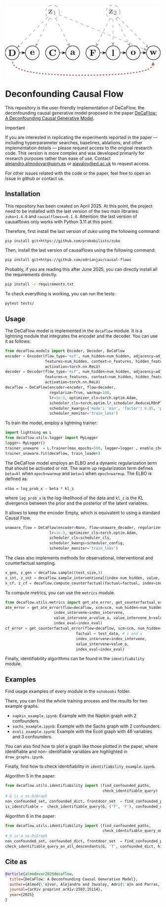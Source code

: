 ![Banner](assets/decaflow_banner.svg)

Deconfounding Causal Flow
============
This repository is the user-friendly implementation of DeCaFlow, the deconfounding causal generative model
proposed in the paper [DeCaFlow: A Deconfounding Causal Generative Model](https://arxiv.org/abs/2503.15114).

> [!IMPORTANT]
> If you are interested in replicating the experiments reported in the paper
> — including hyperparameter searches, baselines, ablations, and other implementation details —
> please request access to the original research code. This version is more complex and was developed primarily for research purposes rather than ease of use.
Contact [alejandro.almodovar@upm.es](mailto:alejandro.almodovar@upm.es)
> or [ajavaloy@ed.ac.uk](mailto:ajavaloy@ed.ac.uk) to request access.

For other issues related with the code or the paper, feel free to open an Issue in github or contact us.


## Installation
This repository has been created on April 2025.
At this point, the project need to be installed with the last version of the two main libraries: ``zuko>1.4.0`` and ``causalflows==0.1.0``.
Attention: the last version of causalflows only works with Python 3.11 at this point.

Therefore, first install the last version of zuko using the following command:
```bash
pip install git+https://github.com/probabilists/zuko
```

Then, install the last version of causalflows using the following command:
```bash
pip install git+https://github.com/adrianjav/causal-flows
```

Probably, if you are reading this after June 2025, you can directly install all the requirements directly.

```bash
pip install -r requirements.txt
```

To check everything is working, you can run the tests:
```bash
pytest tests/
```



## Usage
The DeCaFlow model is implemented in the `decaflow` module.
It is a lightning module that integrates the encoder and the decoder.
You can use it as follows:
```python
from decaflow.models import Encoder, Decoder, DeCaFlow
encoder = Encoder(flow_type='nsf', num_hidden=num_hidden, adjacency=adjacency,
                  features=num_hidden, context=n_features, hidden_features=[64, 64],
                  activation=torch.nn.ReLU)
decoder = Decoder(flow_type='nsf', num_hidden=num_hidden, adjacency=adjacency,
                  features=n_features, context=num_hidden, hidden_features=[64, 64, 64],
                  activation=torch.nn.ReLU)
decaflow = DeCaFlow(encoder=encoder, flow=decoder,
                    regularize=True, warmup=100,
                    lr=1e-3, optimizer_cls=torch.optim.Adam,
                    scheduler_cls=torch.optim.lr_scheduler.ReduceLROnPlateau,
                    scheduler_kwargs={'mode': 'min', 'factor': 0.95, 'patience': 50, 'verbose': True, 'cooldown':0},
                    scheduler_monitor='train_loss')
```

To train the model, employ a lightning trainer:
```python
import lightning as L
from decaflow.utils.logger import MyLogger
logger= MyLogger()
trainer_unaware  = L.Trainer(max_epochs=500, logger=logger , enable_checkpointing=False, log_every_n_steps=len(train_loader)-1)
trainer_unaware.fit(decaflow, train_loader)
```

The DeCaFlow model employs an ELBO and a dynamic regularization term that should be activated or not. The warm up regularization
term defines `beta=kl` when `epoch<warmup` and `beta=1` when `epoch>warmup`. The ELBO is defined as:

```elbo = log_prob_x - beta * kl_z```

where `log_prob_x` is the log-likelihood of the data and `kl_z` is the KL divergence between the prior and the posterior of the latent variables.

It allows to keep the encoder Empty, which is equivalent to using a standard Causal Flow.

```python
unaware_flow = DeCaFlow(encoder=None, flow=unaware_decoder, regularize=False,
                    lr=1e-3, optimizer_cls=torch.optim.Adam,
                    scheduler_cls=scheduler_cls,
                    scheduler_kwargs=scheduler_config,
                    scheduler_monitor='train_loss')
```

The class also implements methods for observational, interventional and counterfactual sampling.
```python
x_gen, z_gen = decaflow.sample((test_size,))
x_int, z_int = decaflow.sample_interventional(index-num_hidden, value, (test_size, ))
x_cf, z_cf = decaflow.compute_counterfactual(factual=factual, index=index_intervene, value=value])
```

To compute metrics, you can use the `metrics` module.

```python
from decaflow.utils.metrics import get_ate_error, get_counterfactual_error
ate_error = get_ate_error(flow=decaflow, scm=scm, num_hidden=num_hidden,
                      index_intervene=index_intervene,
                      value_intervene_a=value_a, value_intervene_b=value_b,
                      index_eval=index_eval)
cf_error = get_counterfactual_error(flow=decaflow, scm=scm, num_hidden=num_hidden,
                                factual = test_data, # z and x
                                index_intervene=index_intervene,
                                value_intervene=value_a,
                                index_eval=index_eval)
```

Finally, identifiability algorithms can be found in the `identifiability` module.

## Examples

Find usage examples of every module in the `notebooks` folder.

There, you can find the whole training process and the results for two example graphs.
- `napkin_example.ipynb`: Example with the Napkin graph with 2 confounders.
- `sachs_example.ipynb`: Example with the Sachs graph with 2 confounders.
- `ecoli_example.ipynb`: Example with the Ecoli graph with 46 variables and 3 confounders.

You can also find how to plot a graph like those plotted in the paper, where identifiable and non-
identifiable variables are highlighted in `draw_graphs.ipynb`.

Finally, find how to check identifiability in `identifiability_example.ipynb`.

Algorithm 5 in the paper:

```python
from decaflow.utils.identifiability import (find_confounded_paths,
                                            check_identifiable_query)
# G is a nx.DiGraph
non_confounded_set, confounded_dict, frontdoor_set  = find_confounded_paths(G, hidden_vars=hidden_vars, frontdoor=True)
is_identifiable =  check_identifiable_query(G, ('T', 'Y'), confounded_dict, hidden_vars)
```

Algorithm 6 in the paper:

```python
from decaflow.utils.identifiability import (find_confounded_paths,
                                            check_identifiable_query_on_all_descendants)
# G is a nx.DiGraph
non_confounded_set, confounded_dict, frontdoor_set  = find_confounded_paths(G, hidden_vars=hidden_vars, frontdoor=True)
check_identifiable_query_on_all_descendants(G, 'T', confounded_dict, hidden_vars)
```

## Cite as
```bibtex
@article{almodovar2025decaflow,
  title={DeCaFlow: A Deconfounding Causal Generative Model},
  author={Almod{\'o}var, Alejandro and Javaloy, Adri{\'a}n and Parras, Juan and Zazo, Santiago and Valera, Isabel},
  journal={arXiv preprint arXiv:2503.15114},
  year={2025}
}